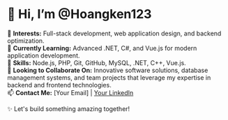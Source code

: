 # 👋 Hi, I’m @Hoangken123

👀 **Interests:** Full-stack development, web application design, and backend optimization.  
🌱 **Currently Learning:** Advanced .NET, C#, and Vue.js for modern application development.  
💼 **Skills:** Node.js, PHP, Git, GitHub, MySQL, .NET, C++, Vue.js.  
💞️ **Looking to Collaborate On:** Innovative software solutions, database management systems, and team projects that leverage my expertise in backend and frontend technologies.  
📫 **Contact Me:** [Your Email] | [Your LinkedIn](https://www.linkedin.com/in/your-profile)

✨ Let's build something amazing together!
